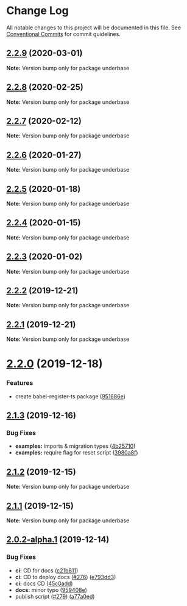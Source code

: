 # Change Log

All notable changes to this project will be documented in this file.
See [Conventional Commits](https://conventionalcommits.org) for commit guidelines.

## [2.2.9](https://github.com/sundowndev/underbase/compare/v2.2.8...v2.2.9) (2020-03-01)

**Note:** Version bump only for package underbase





## [2.2.8](https://github.com/sundowndev/underbase/compare/v2.2.7...v2.2.8) (2020-02-25)

**Note:** Version bump only for package underbase





## [2.2.7](https://github.com/sundowndev/underbase/compare/v2.2.6...v2.2.7) (2020-02-12)

**Note:** Version bump only for package underbase





## [2.2.6](https://github.com/sundowndev/underbase/compare/v2.2.5...v2.2.6) (2020-01-27)

**Note:** Version bump only for package underbase





## [2.2.5](https://github.com/sundowndev/underbase/compare/v2.2.4...v2.2.5) (2020-01-18)

**Note:** Version bump only for package underbase





## [2.2.4](https://github.com/sundowndev/underbase/compare/v2.2.3...v2.2.4) (2020-01-15)

**Note:** Version bump only for package underbase





## [2.2.3](https://github.com/sundowndev/underbase/compare/v2.2.2...v2.2.3) (2020-01-02)

**Note:** Version bump only for package underbase





## [2.2.2](https://github.com/sundowndev/underbase/compare/v2.2.1...v2.2.2) (2019-12-21)

**Note:** Version bump only for package underbase





## [2.2.1](https://github.com/sundowndev/underbase/compare/v2.2.0...v2.2.1) (2019-12-21)

**Note:** Version bump only for package underbase





# [2.2.0](https://github.com/sundowndev/underbase/compare/v2.1.3...v2.2.0) (2019-12-18)


### Features

* create babel-register-ts package ([951686e](https://github.com/sundowndev/underbase/commit/951686e305c59f2256263ddd2ee6545015c7937a))





## [2.1.3](https://github.com/sundowndev/underbase/compare/v2.1.2...v2.1.3) (2019-12-16)


### Bug Fixes

* **examples:** imports & migration types ([4b25710](https://github.com/sundowndev/underbase/commit/4b257104802bdd80e1b4ad9bb156714c7021f0b6))
* **examples:** require flag for reset script ([3980a8f](https://github.com/sundowndev/underbase/commit/3980a8f813bb1cc5f9a13414321903f1fdbc1f91))





## [2.1.2](https://github.com/sundowndev/underbase/compare/v2.1.1...v2.1.2) (2019-12-15)

**Note:** Version bump only for package underbase





## [2.1.1](https://github.com/sundowndev/underbase/compare/v2.1.0...v2.1.1) (2019-12-15)

**Note:** Version bump only for package underbase





## [2.0.2-alpha.1](https://github.com/sundowndev/underbase/compare/v2.0.2-alpha.0...v2.0.2-alpha.1) (2019-12-14)


### Bug Fixes

* **ci:** CD for docs ([c21b811](https://github.com/sundowndev/underbase/commit/c21b811df095ef8ec4fbaae0bd4df6762f0ca451))
* **ci:** CD to deploy docs ([#276](https://github.com/sundowndev/underbase/issues/276)) ([e793dd3](https://github.com/sundowndev/underbase/commit/e793dd38d5d7ccc383d13473b7d7f1ec60a132d6))
* **ci:** docs CD ([45c0add](https://github.com/sundowndev/underbase/commit/45c0add425d6b9c3272bfe92e25119eb79e92c08))
* **docs:** minor typo ([959408e](https://github.com/sundowndev/underbase/commit/959408e68b462133a9d0113df85e472ef1d021f3))
* publish script ([#279](https://github.com/sundowndev/underbase/issues/279)) ([a77a0ed](https://github.com/sundowndev/underbase/commit/a77a0ed9c59a57e574564a9ccd67578c8ba7418b))
